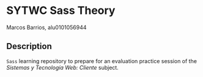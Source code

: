 # SYTWC Sass Theory

Marcos Barrios, alu0101056944

## Description

<code>Sass</code> learning repository to prepare for an evaluation practice session of the *Sistemas y Tecnología Web: Cliente* subject.
